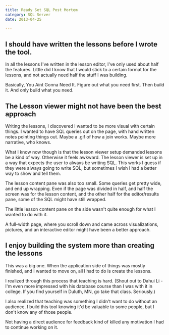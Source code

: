 ```yaml
---
title: Ready Set SQL Post Mortem 
category: SQL Server  
date: 2013-04-25  

---
```


## I should have written the lessons before I wrote the tool.

In all the lessons I've written in the lesson editor, I've only used about half the features. 
Little did I know that I would stick to a certain format for the lessons, and not actually need half the stuff I was building.

Basically, You Aint Gonna Need It. Figure out what you need first. Then build it. And only build what you need.

## The Lesson viewer might not have been the best approach

Writing the lessons, I discovered I wanted to be more visual with certain things. 
I wanted to have SQL queries out on the page, with hand written notes pointing things out.
Maybe a .gif of how a join works. Maybe more narrative, who knows. 

What I know now though is that the lesson viewer setup demanded lessons be a kind of way. Otherwise it feels awkward.
The lesson viewer is set up in a way that expects the user to always be writing SQL. 
This works I guess if they were always going to write SQL, but sometimes I wish I had a better way to show and tell them.

The lesson content pane was also too small. Some queries get pretty wide, and end up wrapping. 
Even if the page was divided in half, and half the screen was for the lesson content, and the other half for the editor/results pane, 
some of the SQL might have still wrapped. 

The little lesson content pane on the side wasn't quite enough for what I wanted to do with it.

A full-width page, where you scroll down and came across visualizations, pictures, 
and an interactive editor might have been a better approach.

## I enjoy building the system more than creating the lessons

This was a big one. When the application side of things was mostly finished, and I wanted to move on, all I had to do is create the lessons. 

I realized through this process that teaching is hard. (Shout out to Dahui Li - I'm even more impressed with his database course than I was with it in college. If you find yourself in Duluth, MN, go take that class. Seriously.)

I also realized that teaching was something I didn't want to do without an audience. I build this tool knowing it'd be valuable to some people, but I don't know any of those people. 

Not having a direct audience for feedback kind of killed any motivation I had to continue working on it.



